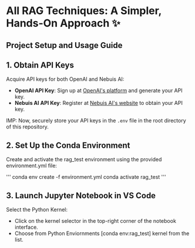 # All RAG Techniques: A Simpler, Hands-On Approach ✨

## Project Setup and Usage Guide

## 1. Obtain API Keys

Acquire API keys for both OpenAI and Nebuis AI:

- **OpenAI API Key**: Sign up at [OpenAI's platform](https://platform.openai.com/) and generate your API key.
- **Nebuis AI API Key**: Register at [Nebuis AI's website](https://nebuis.ai/) to obtain your API key.

IMP: Now, securely store your API keys in the `.env` file in the root directory of this repository.

## 2. Set Up the Conda Environment

Create and activate the rag_test environment using the provided environment.yml file:

'''
conda env create -f environment.yml
conda activate rag_test
'''

## 3. Launch Jupyter Notebook in VS Code

Select the Python Kernel:
- Click on the kernel selector in the top-right corner of the notebook interface.
- Choose from Python Enviornments [conda env:rag_test] kernel from the list.